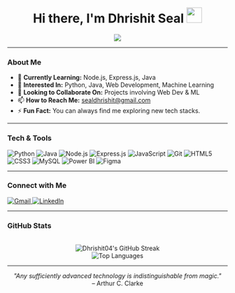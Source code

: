 <!--
**Dhrishit04/Dhrishit04** is a special repository for your profile README.
When you add a README.md to that repository, it will appear on your GitHub profile.
-->

<h1 align="center">Hi there, I'm Dhrishit Seal <img src="https://media.giphy.com/media/hvRJCLFzcasrR4ia7z/giphy.gif" width="35"></h1>

<p align="center">
  <a href="https://github.com/Dhrishit04?tab=repositories">
    <img src="https://readme-typing-svg.herokuapp.com?size=30&duration=3000&color=09F7E3&center=true&vCenter=true&width=600&lines=Web+Developer;Machine+Learning+Enthusiast;Loves+Coding;Always+Learning;Always+Growing">
  </a>
</p>

<!--<div align="center">
  <img src="https://komarev.com/ghpvc/?username=Dhrishit04&label=PROFILE+VIEWS" alt="Profile Views" />
</div>
-->
---

### About Me

- 🌱 **Currently Learning:** Node.js, Express.js, Java  
- 🔭 **Interested In:** Python, Java, Web Development, Machine Learning  
- 🤝 **Looking to Collaborate On:** Projects involving Web Dev & ML  
- 📫 **How to Reach Me:** [sealdhrishit@gmail.com](mailto:sealdhrishit@gmail.com)  
- ⚡ **Fun Fact:** You can always find me exploring new tech stacks.

---

### Tech & Tools

<p>
  <img src="https://img.shields.io/badge/Python-3670A0?style=flat&logo=python&logoColor=ffdd54" alt="Python" />
  <img src="https://img.shields.io/badge/Java-ED8B00?style=flat&logo=java&logoColor=white" alt="Java" />
  <img src="https://img.shields.io/badge/Node.js-339933?style=flat&logo=node.js&logoColor=white" alt="Node.js" />
  <img src="https://img.shields.io/badge/Express.js-000000?style=flat&logo=express&logoColor=white" alt="Express.js" />
  <img src="https://img.shields.io/badge/JavaScript-F7DF1E?style=flat&logo=javascript&logoColor=black" alt="JavaScript" />
  <img src="https://img.shields.io/badge/Git-F05032?style=flat&logo=git&logoColor=white" alt="Git" />
  <img src="https://img.shields.io/badge/HTML5-E34F26?style=flat&logo=html5&logoColor=white" alt="HTML5" />
  <img src="https://img.shields.io/badge/CSS3-1572B6?style=flat&logo=css3&logoColor=white" alt="CSS3" />
  <img src="https://img.shields.io/badge/MySQL-005C84?style=flat&logo=mysql&logoColor=white" alt="MySQL" />
  <img src="https://img.shields.io/badge/Power%20BI-F2C811?style=flat&logo=powerbi&logoColor=black" alt="Power BI" />
  <img src="https://img.shields.io/badge/Figma-F24E1E?style=flat&logo=figma&logoColor=white" alt="Figma" />
</p>

---

### Connect with Me

<p>
  <a href="mailto:sealdhrishit@gmail.com">
    <img src="https://img.shields.io/badge/Gmail-D14836?style=flat&logo=gmail&logoColor=white" alt="Gmail" />
  </a>
  <a href="https://www.linkedin.com/in/dhrishit-seal/" target="_blank">
    <img src="https://img.shields.io/badge/LinkedIn-0A66C2?style=flat&logo=linkedin&logoColor=white" alt="LinkedIn" />
  </a>
  <!-- Add more social links or personal site if you have one -->
</p>

---

### GitHub Stats

<div align="center">
  <!--
  <img src="https://github-readme-stats.vercel.app/api?username=Dhrishit04&show_icons=true&theme=radical" alt="Dhrishit04's GitHub Stats" />
  -->
  <br/>
  <img src="https://github-readme-streak-stats.herokuapp.com/?user=Dhrishit04&theme=radical" alt="Dhrishit04's GitHub Streak"/>
  <br/>
  <img src="https://github-readme-stats.vercel.app/api/top-langs/?username=Dhrishit04&layout=compact&theme=radical" alt="Top Languages" />
</div>

---

<p align="center">
  <i>"Any sufficiently advanced technology is indistinguishable from magic."</i>
  <br>– Arthur C. Clarke
</p>
